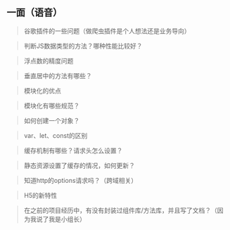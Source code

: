## **一面（语音）**
>谷歌插件的一些问题（做爬虫插件是个人想法还是业务导向）

>判断JS数据类型的方法？哪种性能比较好？

>浮点数的精度问题

>垂直居中的方法有哪些？

>模块化的优点

>模块化有哪些规范？

> 如何创建一个对象？

>var、let、const的区别

>缓存机制有哪些？请求头怎么设置？

>静态资源设置了缓存的情况，如何更新？

>知道http的options请求吗？（跨域相关）

>H5的新特性

>在之前的项目经历中，有没有封装过组件库/方法库，并且写了文档？（因为我说了我是小组长）

